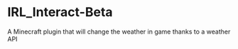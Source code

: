 # IRL_Interact-Beta
A Minecraft plugin that will change the weather in game thanks to a weather API
